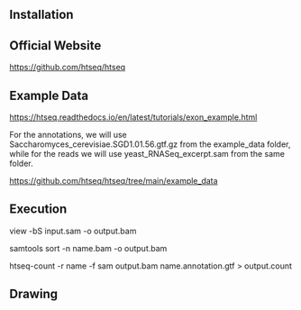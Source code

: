 ## Installation


## Official Website

https://github.com/htseq/htseq

## Example Data

https://htseq.readthedocs.io/en/latest/tutorials/exon_example.html

For the annotations, we will use Saccharomyces_cerevisiae.SGD1.01.56.gtf.gz from the example_data folder, while for the reads we will use yeast_RNASeq_excerpt.sam from the same folder.

https://github.com/htseq/htseq/tree/main/example_data

## Execution

view -bS input.sam -o output.bam

samtools sort -n name.bam -o output.bam 

htseq-count -r name -f sam output.bam name.annotation.gtf > output.count




## Drawing